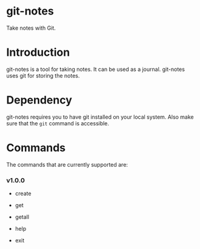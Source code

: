 # git-notes

Take notes with Git.

# Introduction

git-notes is a tool for taking notes. It can be used as a journal. git-notes uses git for storing the notes.

# Dependency

git-notes requires you to have git installed on your local system. Also make sure that the ```git``` command is accessible.

# Commands

The commands that are currently supported are:

### v1.0.0

- create

- get

- getall

- help

- exit

